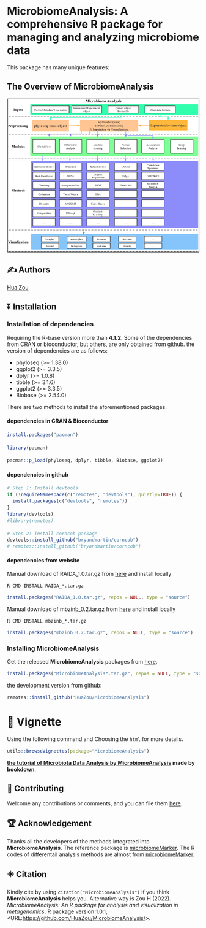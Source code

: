 <!-- README.md is generated from README.Rmd. Please edit that file -->

# MicrobiomeAnalysis: A comprehensive R package for managing and analyzing microbiome data

This package has many unique features:

## The Overview of **MicrobiomeAnalysis**

<img src="./inst/figures/Schematic.png" title="The Overview of MicrobiomeAnalysis" alt="The Overview of MicrobiomeAnalysis" style="display: block; margin: auto;" />

## :writing_hand: Authors

[Hua Zou](mailto:zouhua1@outlook.com)

## :arrow_double_down: Installation

### Installation of dependencies

Requiring the R-base version more than **4.1.2**. Some of the
dependencies from CRAN or bioconductor, but others, are only obtained
from github. the version of dependencies are as follows:

-   phyloseq (>= 1.38.0)
-   ggplot2 (>= 3.3.5)
-   dplyr (>= 1.0.8)
-   tibble (>= 3.1.6)
-   ggplot2 (>= 3.3.5)
-   Biobase (>= 2.54.0)

There are two methods to install the aforementioned packages.

#### dependencies in CRAN & Bioconductor

``` r
install.packages("pacman")

library(pacman)

pacman::p_load(phyloseq, dplyr, tibble, Biobase, ggplot2)
```

#### dependencies in github

``` r
# Step 1: Install devtools
if (!requireNamespace(c("remotes", "devtools"), quietly=TRUE)) {
  install.packages(c("devtools", "remotes"))
}
library(devtools)
#library(remotes)

# Step 2: install corncob package
devtools::install_github("bryandmartin/corncob")
# remotes::install_github("bryandmartin/corncob")
```

#### dependencies from website

Manual download of RAIDA_1.0.tar.gz from
[here](http://cals.arizona.edu/~anling/software/RAIDA_1.0.tar.gz) and
install locally

``` shell
R CMD INSTALL RAIDA_*.tar.gz
```

``` r
install.packages("RAIDA_1.0.tar.gz", repos = NULL, type = "source")
```

Manual download of mbzinb_0.2.tar.gz from
[here](https://github.com/jchen1981/MicrobiomeDDA/blob/master/mbzinb_0.2.tar.gz)
and install locally

``` shell
R CMD INSTALL mbzinb_*.tar.gz
```

``` r
install.packages("mbzinb_0.2.tar.gz", repos = NULL, type = "source")
```

### Installing MicrobiomeAnalysis

Get the released **MicrobiomeAnalysis** packages from
[here](https://github.com/HuaZou/MicrobiomeAnalysis/releases).

``` r
install.packages("MicrobiomeAnalysis*.tar.gz", repos = NULL, type = "source")
```

the development version from github:

``` r
remotes::install_github("HuaZou/MicrobiomeAnalysis")
```

# :book: Vignette

Using the following command and Choosing the `html` for more details.

``` r
utils::browseVignettes(package="MicrobiomeAnalysis")
```

**[the tutorial of Microbiota Data Analysis by
MicrobiomeAnalysis](https://zouhua.top/MicrobiomeAnalysis/) made by
bookdown**.

## :sparkling_heart: Contributing

Welcome any contributions or comments, and you can file them
[here](https://github.com/HuaZou/MicrobiomeAnalysis/issues).

## :trophy: Acknowledgement

Thanks all the developers of the methods integrated into
**MicrobiomeAnalysis**. The reference package is
[microbiomeMarker](https://github.com/yiluheihei/microbiomeMarker). The
R codes of differentail analysis methods are almost from
[microbiomeMarker](https://github.com/yiluheihei/microbiomeMarker).

## :eight_pointed_black_star: Citation

Kindly cite by using `citation("MicrobiomeAnalysis")` if you think
**MicrobiomeAnalysis** helps you. Alternative way is Zou H (2022).
*MicrobiomeAnalysis: An R package for analysis and visualization in
metagenomics*. R package version 1.0.1,
\<URL:<https://github.com/HuaZou/MicrobiomeAnalysis/>\>.
